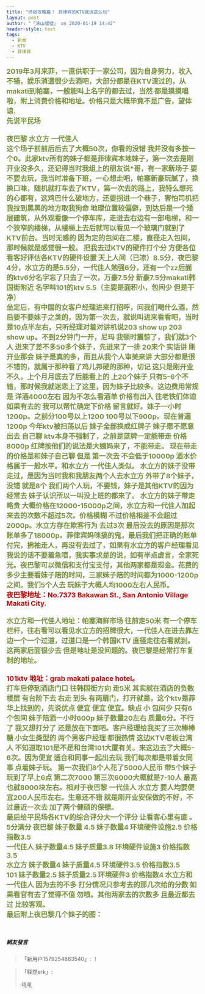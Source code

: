 ```yaml
---
title: "终极攻略篇！ 菲律宾的KTV就该这么玩"
layout: post
author: "「涂山嘘嘘」 on 2020-01-19 14:42"
header-style: text
tags:
  - 新闻
  - KTV
  - 菲律宾
---
```


<span style="color: rgb(118, 146, 60);"><strong><span style="font-size: 18px;">2019年3月来菲，一直供职于一家公司，因为自身努力，收入不错，娱乐消遣很少去酒吧，大部分都是在KTV渡过的，从makati到帕塞，一般能叫上名字的都去过，当然 都是摸摸唱啦，附上消费价格和地址。价格只是大概毕竟不是广告，望体谅.</span></strong></span>
<span style="color: rgb(118, 146, 60);"><strong><span style="color: rgb(118, 146, 60); font-size: 18px;"><br></span></strong></span>
<span style="color: rgb(118, 146, 60);"><strong><span style="color: rgb(118, 146, 60); font-size: 18px;">先说平民场</span></strong></span>
<span style="color: rgb(118, 146, 60);"><strong><span style="color: rgb(118, 146, 60); font-size: 18px;"><br></span></strong></span>
<span style="color: rgb(118, 146, 60);"><strong><span style="color: rgb(118, 146, 60); font-size: 18px;"><br></span></strong></span>
<span style="color: rgb(118, 146, 60);"><strong><span style="color: rgb(118, 146, 60); font-size: 18px;">夜巴黎 水立方 一代佳人</span></strong></span>
<span style="color: rgb(118, 146, 60);"><strong><span style="color: rgb(118, 146, 60); font-size: 18px;"><br></span></strong></span>
<span style="color: rgb(118, 146, 60);"><strong><span style="color: rgb(118, 146, 60); font-size: 18px;">这个场子前前后后去了大概50次，你看的没错 我并没有多按一个0。此家ktv所有的妹子都是菲律宾本地妹子，第一次去是刚开业没多久，还记得当时我组上的朋友说*哥，有一家新场子 要不要去玩，我当时准备下班，一心想走吧，帕塞新豪玩腻了，换换口味，随机就打车去了KTV，第一次去的路上，我特么想死的心都有，这鸡巴什么破地方，还要拐进一个巷子，害怕司机把我拉到黑黑的地方取我狗命 地理位置较偏僻，到达后是一个矮层建筑，从外观看像一个停车库，走进去右边有一部电梯，和一个狭窄的楼梯，从楼梯上去后就可以看见一个玻璃门就到了KTV前台。当时无感的 因为定的包间在二楼，直径走入包间，那时候就是感觉很一般。</span></strong></span>
<span style="color: rgb(118, 146, 60);"><strong><span style="color: rgb(118, 146, 60); font-size: 18px;">把我去过KTV的硬件打个分 方便各位看客好评估各KTV的硬件设置 天上人间（已凉）8.5分，夜巴黎4分，水立方的是5.5分，一代佳人勉强6分，还有一个zz后面的ktv6分名字忘了只去了一次，万豪7.5分 新豪7.5分makati韩国街附近 名字叫101的ktv 5.5（主要是面积小，包间少 但是干净）</span></strong></span>
<span style="color: rgb(118, 146, 60);"><strong><span style="color: rgb(118, 146, 60); font-size: 18px;"><br></span></strong></span>
<span style="color: rgb(118, 146, 60);"><strong><span style="color: rgb(118, 146, 60); font-size: 18px;">坐定后，有中国的女客户经理进来打招呼，问我们喝什么酒，然后要不要妹子之类的，因为第一次去，就说叫进来看看吧，当时是10点半左右，只听经理对着对讲机说203 show up 203 show up。不到2分钟门一开，尼玛 我顿时震惊了，我们就3个人 进来了差不多50多个妹子，先进来了一排 20来个 实话讲 刚开业那会 妹子是真的多，而且从我个人审美来讲 大部分都是很不错的，就属于那种看了鸡儿邦硬的那种，切记 这只是刚开业不久，上个月月底去了后能看上的 上20个妹子 只有5-6个不错，那时候我就迷恋上了这里，因为妹子比较多。这边费用常规是 洋酒4000左右 因为不怎么看酒单 价格有出入 往老铁们体谅 如果有去的 我可以帮忙确定下价格 留言就好。妹子一小时1200p。之前分100号以上1200 100号以下900p。现在普遍1200p 今年ktv被扫荡以后 妹子全部换成红牌子 妹子愿不愿意出去 自己聊 ktv本身不强制了，之前是蓝牌一定能带走 价格8000p 红牌按他们的说法是大姨妈来了，不能带走。 现在带走的价格是和妹子自己聊 但是 第一次去 不会低于10000p 酒水价格属于一般水平。和水立方 一代佳人类似。 水立方的妹子没带走过，是因为当时我和我朋友两个人去水立方 外带了8个妹子，没错 就是8个 我们两个人玩，不要钱，妹子是其他KTV的因为经常去 妹子认识所以一叫没上班的都来了。 水立方的妹子带走略贵 大概价格在12000-15000p之间，水立方和一代佳人加起来去的次数不超过5次。价格模糊 不过价格相差不会超过2000p。水立方存在欺客行为 去过3次 最后没去的原因是那次账单多了18000p。菲律宾妈咪搞的鬼，最后我们把正确的账单付完，拂袖走人，再没有去过了，如果有水立方的客户经理看见我说的话不要着急喷，我实事求是的说，如有半点虚言，全家死光。夜巴黎可以微信和支付宝支付，其他两家都是现金。花费的多少主要看妹子陪的时间，三家妹子陪的时间都为1000-1200p之间。我们5个人去 玩妹子大概人均1000左右人民币。</span></strong></span>
<span style="color: rgb(118, 146, 60);"><strong><span style="color: rgb(118, 146, 60); font-size: 18px;"><br></span></strong></span>
<span style="color: rgb(192, 0, 0);"><strong><span style="font-size: 18px;">夜巴黎地址：No.7373 Bakawan St., San Antonio Village Makati City.</span></strong></span>
<span style="color: rgb(118, 146, 60);"><strong><span style="color: rgb(118, 146, 60); font-size: 18px;"><br></span></strong></span>
<span style="color: rgb(118, 146, 60);"><strong><span style="color: rgb(118, 146, 60); font-size: 18px;"><br></span></strong></span>
<span style="color: rgb(118, 146, 60);"><strong><span style="color: rgb(118, 146, 60); font-size: 18px;">水立方和一代佳人地址：帕塞海鲜市场 往前走50米 有一个停车栏杆，往右看可以看见水立方的招牌很大，一代佳人在进去靠左边一个一个过道，过道口是一个韩国KTV 直径走往右看就到。这两家后面很少去 但是地址是没问题的。夜巴黎是经常打车复制的地址。</span></strong></span>
<span style="color: rgb(118, 146, 60);"><strong><span style="color: rgb(118, 146, 60); font-size: 18px;"><br></span></strong></span>
<span style="color: rgb(118, 146, 60);"><strong><span style="color: rgb(118, 146, 60); font-size: 18px;"><br></span></strong></span>
<span style="color: rgb(192, 0, 0);"><strong><span style="font-size: 18px;">101ktv 地址：grab makati palace hotel。</span></strong></span>
<span style="color: rgb(118, 146, 60);"><strong><span style="color: rgb(118, 146, 60); font-size: 18px;"><br></span></strong></span>
<span style="color: rgb(118, 146, 60);"><strong><span style="color: rgb(118, 146, 60); font-size: 18px;">打车后停到酒店门口 往韩国街方向 走5米 其实就在酒店的负数楼层 有台阶下去 右走 到头 有两扇门，打开就是，这个ktv是菲华上找到的，先说优点 便宜 便宜 便宜。缺点 小 包间少 只有6个包间 妹子陪酒一小时600p 妹子数量20左右 质量6分。不行了 我又想打分了 还是放在下面吧。客户经理给我买了三次棒棒糖 小女生类型的 两个男客户经理 都很热情 这边KTV老板台湾人 不知道取101是不是和台湾101大厦有关。来这边去了大概5-6次。因为便宜 适合和同事一起出去玩 我们每次都是带着女同事 点着妹子玩。 第一次我们8个人花了5000人民币 带5个妹子玩到了早上6点 第二次7000 第三次6000大概就是7-10人 最高也就8000块左右。相对于夜巴黎 一代佳人 水立方 要人均要便宜200人民币左右。生意还不错 就是刚开业安保做的不好，不过最近一次去 加了两个健硕的保镖。</span></strong></span>
<span style="color: rgb(118, 146, 60);"><strong><span style="color: rgb(118, 146, 60); font-size: 18px;"><br></span></strong></span>
<span style="color: rgb(118, 146, 60);"><strong><span style="color: rgb(118, 146, 60); font-size: 18px;">最后给平民场各KTV的综合评分大一个评分 让看客心里有底 。5分满分</span></strong></span>
<span style="color: rgb(118, 146, 60);"><strong><span style="color: rgb(118, 146, 60); font-size: 18px;">夜巴黎</span></strong></span>
<span style="color: rgb(118, 146, 60);"><strong><span style="color: rgb(118, 146, 60); font-size: 18px;">妹子数量 4.5</span></strong></span>
<span style="color: rgb(118, 146, 60);"><strong><span style="color: rgb(118, 146, 60); font-size: 18px;">妹子数量4</span></strong></span>
<span style="color: rgb(118, 146, 60);"><strong><span style="color: rgb(118, 146, 60); font-size: 18px;">环境硬件设施2.5</span></strong></span>
<span style="color: rgb(118, 146, 60);"><strong><span style="color: rgb(118, 146, 60); font-size: 18px;">价格指数3.5</span></strong></span>
<span style="color: rgb(118, 146, 60);"><strong><span style="color: rgb(118, 146, 60); font-size: 18px;"><br></span></strong></span>
<span style="color: rgb(118, 146, 60);"><strong><span style="color: rgb(118, 146, 60); font-size: 18px;">一代佳人</span></strong></span>
<span style="color: rgb(118, 146, 60);"><strong><span style="color: rgb(118, 146, 60); font-size: 18px;">妹子数量4.5</span></strong></span>
<span style="color: rgb(118, 146, 60);"><strong><span style="color: rgb(118, 146, 60); font-size: 18px;">妹子质量3.8</span></strong></span>
<span style="color: rgb(118, 146, 60);"><strong><span style="color: rgb(118, 146, 60); font-size: 18px;">环境硬件设施3</span></strong></span>
<span style="color: rgb(118, 146, 60);"><strong><span style="color: rgb(118, 146, 60); font-size: 18px;">价格指数3.5</span></strong></span>
<span style="color: rgb(118, 146, 60);"><strong><span style="color: rgb(118, 146, 60); font-size: 18px;"><br></span></strong></span>
<span style="color: rgb(118, 146, 60);"><strong><span style="color: rgb(118, 146, 60); font-size: 18px;">水立方</span></strong></span>
<span style="color: rgb(118, 146, 60);"><strong><span style="color: rgb(118, 146, 60); font-size: 18px;">妹子数量4</span></strong></span>
<span style="color: rgb(118, 146, 60);"><strong><span style="color: rgb(118, 146, 60); font-size: 18px;">妹子质量4.5</span></strong></span>
<span style="color: rgb(118, 146, 60);"><strong><span style="color: rgb(118, 146, 60); font-size: 18px;">环境硬件3.5</span></strong></span>
<span style="color: rgb(118, 146, 60);"><strong><span style="color: rgb(118, 146, 60); font-size: 18px;">价格指数3.5</span></strong></span>
<span style="color: rgb(118, 146, 60);"><strong><span style="color: rgb(118, 146, 60); font-size: 18px;"><br></span></strong></span>
<span style="color: rgb(118, 146, 60);"><strong><span style="color: rgb(118, 146, 60); font-size: 18px;">101</span></strong></span>
<span style="color: rgb(118, 146, 60);"><strong><span style="color: rgb(118, 146, 60); font-size: 18px;">妹子数量2.5</span></strong></span>
<span style="color: rgb(118, 146, 60);"><strong><span style="color: rgb(118, 146, 60); font-size: 18px;">妹子质量2.5</span></strong></span>
<span style="color: rgb(118, 146, 60);"><strong><span style="color: rgb(118, 146, 60); font-size: 18px;">环境硬件3</span></strong></span>
<span style="color: rgb(118, 146, 60);"><strong><span style="color: rgb(118, 146, 60); font-size: 18px;">价格指数4</span></strong></span>
<span style="color: rgb(118, 146, 60);"><strong><span style="color: rgb(118, 146, 60); font-size: 18px;">水立方和一代佳人 因为去的不多 打分情况只参考去的那几次给的分数 如果看官有去了觉得不值 勿喷。其他两家去的次数多 且最近都去过 比较客观。</span></strong></span>
<span style="color: rgb(118, 146, 60);"><strong><span style="color: rgb(118, 146, 60); font-size: 18px;"><br></span></strong></span>
<span style="color: rgb(118, 146, 60);"><strong><span style="color: rgb(118, 146, 60); font-size: 18px;">最后附上夜巴黎几个妹子的图：</span></strong></span>

<br>

##### 網友發言 
> 「新用户1579254883540」:
> ！

> 「释然erk」:
> <p>吼吼</p>


